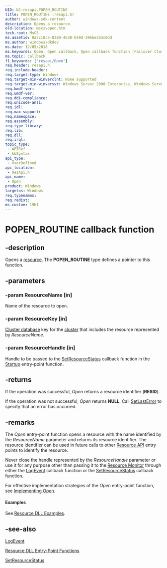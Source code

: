 ```yaml
---
UID: NC:resapi.POPEN_ROUTINE
title: POPEN_ROUTINE (resapi.h)
author: windows-sdk-content
description: Opens a resource.
old-location: mscs\open.htm
tech.root: MsCS
ms.assetid: 0a5c10c5-0380-4638-b49d-396be3b3c0dd
ms.author: windowssdkdev
ms.date: 12/05/2018
ms.keywords: Open, Open callback, Open callback function [Failover Cluster], POPEN_ROUTINE, POPEN_ROUTINE callback function [Failover Cluster], _wolf_open, mscs.open, resapi/Open, resapi/POPEN_ROUTINE
ms.topic: callback
f1_keywords: ["resapi/Open"]
req.header: resapi.h
req.include-header: 
req.target-type: Windows
req.target-min-winverclnt: None supported
req.target-min-winversvr: Windows Server 2008 Enterprise, Windows Server 2008 Datacenter
req.kmdf-ver: 
req.umdf-ver: 
req.ddi-compliance: 
req.unicode-ansi: 
req.idl: 
req.max-support: 
req.namespace: 
req.assembly: 
req.type-library: 
req.lib: 
req.dll: 
req.irql: 
topic_type:
 - APIRef
 - kbSyntax
api_type:
 - UserDefined
api_location:
 - ResApi.h
api_name:
 - Open
product: Windows
targetos: Windows
req.typenames: 
req.redist: 
ms.custom: 19H1
---
```


# POPEN_ROUTINE callback function


## -description


Opens a 
    <a href="https://docs.microsoft.com/previous-versions/windows/desktop/mscs/resources">resource</a>. The 
    <b>POPEN_ROUTINE</b> type defines a pointer to this function.


## -parameters




### -param ResourceName [in]

Name of the resource to open.


### -param ResourceKey [in]


<a href="https://docs.microsoft.com/previous-versions/windows/desktop/mscs/cluster-database">Cluster database</a> key for the 
       <a href="https://docs.microsoft.com/previous-versions/windows/desktop/mscs/c-gly">cluster</a> that includes the resource represented by 
       <i>ResourceName</i>.


### -param ResourceHandle [in]

Handle to be passed to the <a href="https://docs.microsoft.com/previous-versions/windows/desktop/api/resapi/nc-resapi-pset_resource_status_routine">SetResourceStatus</a> 
       callback function in the <a href="https://docs.microsoft.com/previous-versions/windows/desktop/api/resapi/nc-resapi-pstartup_routine">Startup</a> entry-point function.


## -returns



If the operation was successful, <i>Open</i> returns a resource 
       identifier (<b>RESID</b>).

If the operation was not successful, <i>Open</i> returns 
       <b>NULL</b>. Call  <a href="https://docs.microsoft.com/windows/desktop/api/errhandlingapi/nf-errhandlingapi-setlasterror">SetLastError</a> to 
       specify that an error has occurred.




## -remarks



The <i>Open</i> entry-point function opens a resource with the name 
     identified by the <i>ResourceName</i> parameter and returns its resource identifier. The 
     resource identifier can be used in future calls to other 
     <a href="https://docs.microsoft.com/previous-versions/windows/desktop/mscs/resource-api">Resource API</a> entry points to identify the resource.

Never close the handle represented by the <i>ResourceHandle</i> parameter or use it for any 
     purpose other than passing it to the <a href="https://docs.microsoft.com/previous-versions/windows/desktop/mscs/resource-monitor">Resource Monitor</a> 
     through either the <a href="https://docs.microsoft.com/previous-versions/windows/desktop/api/resapi/nc-resapi-plog_event_routine">LogEvent</a> callback function or the 
     <a href="https://docs.microsoft.com/previous-versions/windows/desktop/api/resapi/nc-resapi-pset_resource_status_routine">SetResourceStatus</a> callback function.

For effective implementation strategies of the <i>Open</i> 
     entry-point function, see <a href="https://docs.microsoft.com/previous-versions/windows/desktop/mscs/implementing-open">Implementing Open</a>.


#### Examples

See <a href="https://docs.microsoft.com/previous-versions/aa372246(v=vs.85)">Resource DLL Examples</a>.

<div class="code"></div>



## -see-also




<a href="https://docs.microsoft.com/previous-versions/windows/desktop/api/resapi/nc-resapi-plog_event_routine">LogEvent</a>



<a href="https://docs.microsoft.com/previous-versions/windows/desktop/mscs/resource-dll-entry-point-functions">Resource DLL Entry-Point Functions</a>



<a href="https://docs.microsoft.com/previous-versions/windows/desktop/api/resapi/nc-resapi-pset_resource_status_routine">SetResourceStatus</a>
 

 

